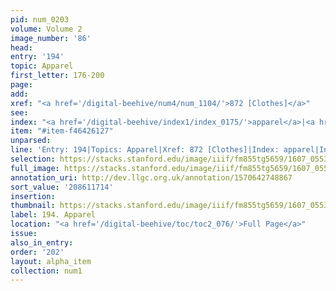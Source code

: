 ```yaml
---
pid: num_0203
volume: Volume 2
image_number: '86'
head:
entry: '194'
topic: Apparel
first_letter: 176-200
page:
add:
xref: "<a href='/digital-beehive/num4/num_1104/'>872 [Clothes]</a>"
see:
index: "<a href='/digital-beehive/index1/index_0175/'>apparel</a>|<a href='/digital-beehive/index1/index_0701/'>clothes</a>"
item: "#item-f46426127"
unparsed:
line: 'Entry: 194|Topics: Apparel|Xref: 872 [Clothes]|Index: apparel|Index: clothes|#item-f46426127'
selection: https://stacks.stanford.edu/image/iiif/fm855tg5659/1607_0553/813,1714,2991,601/full/0/default.jpg
full_image: https://stacks.stanford.edu/image/iiif/fm855tg5659/1607_0553/full/full/0/default.jpg
annotation_uri: http://dev.llgc.org.uk/annotation/1570642748867
sort_value: '208611714'
insertion:
thumbnail: https://stacks.stanford.edu/image/iiif/fm855tg5659/1607_0553/813,1714,600,180/250,/0/default.jpg
label: 194. Apparel
location: "<a href='/digital-beehive/toc/toc2_076/'>Full Page</a>"
issue:
also_in_entry:
order: '202'
layout: alpha_item
collection: num1
---
```

